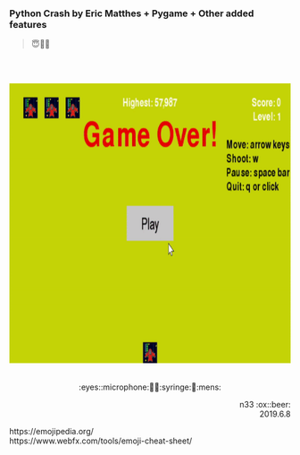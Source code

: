 ### Python Crash by Eric Matthes + Pygame + Other added features
> :innocent::no_entry_sign::game_die:

<br></br><p align="center">
<img src="gamedemo_1968.gif" width="700" height="500" />
<br></br></p>

<p align="center">:eyes::microphone:🏹💺:syringe:🗿:mens:</p>
<p align="right">n33 :ox::beer:<br />2019.6.8</p>
https://emojipedia.org/ <br />
https://www.webfx.com/tools/emoji-cheat-sheet/
